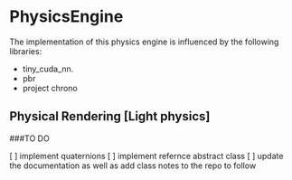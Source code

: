 # PhysicsEngine

The implementation of this physics engine is influenced by the following libraries:
* tiny_cuda_nn.
* pbr
* project chrono

## Physical Rendering [Light physics]

###TO DO

[ ] implement quaternions
[ ] implement refernce abstract class
[ ] update the documentation as well as add class notes to the repo to follow 
